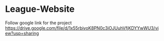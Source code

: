 # League-Website
Follow google link for the project
https://drive.google.com/file/d/1x55rbivoK8PN0c3iOJUuhVfjKDYYwWU3/view?usp=sharing
